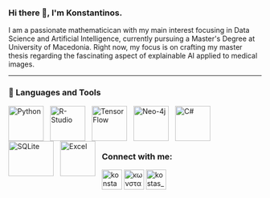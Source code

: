 ### Hi there 👋, I'm Konstantinos.
I am a passionate mathematicican with my main interest focusing in Data Science and Artificial Intelligence, currently pursuing a Master's Degree at University of Macedonia. Right now, my focus is on crafting my master thesis regarding the fascinating aspect of explainable AI applied to medical images. 



---

### 🧰 Languages and Tools

<img align="left" width="70px" height="70px" alt="Python"  style="padding-right:10px;" src="https://cdn.jsdelivr.net/gh/devicons/devicon/icons/python/python-original.svg"/>
<img align="left" alt="R- Studio" width="70px" style="padding-right:10px;" src="https://cdn.jsdelivr.net/gh/devicons/devicon/icons/rstudio/rstudio-original.svg" />
<img align="left" alt="TensorFlow" width="70px" style="padding-right:10px;" src="https://cdn.jsdelivr.net/gh/devicons/devicon/icons/tensorflow/tensorflow-original.svg" />
<img align="left" alt="Neo-4j" width="70px" style="padding-right:10px;" src="https://cdn.jsdelivr.net/gh/devicons/devicon/icons/neo4j/neo4j-original.svg" />
<img align="left" alt="C#" width="70px" style="padding-right:10px;" src="https://cdn.jsdelivr.net/gh/devicons/devicon/icons/csharp/csharp-original.svg" />
<img align="left" alt="SQLite" width="90px" height="70px" style="padding-right:10px;" src="https://cdn.jsdelivr.net/gh/devicons/devicon/icons/sqlite/sqlite-original-wordmark.svg" />
<img align="left" alt="Excel" width="70px" style="padding-right:10px;" src="https://1000logos.net/wp-content/uploads/2020/08/Microsoft-Excel-Logo-500x313.png" />
<br>
<br />

<br>
<br />



<h3 align="left">Connect with me:</h3>
<p align="left">
<a href="https://www.linkedin.com/in/konstantinos-pasvantis-51300122a/" target="blank"><img align="center" src="https://raw.githubusercontent.com/rahuldkjain/github-profile-readme-generator/master/src/images/icons/Social/linked-in-alt.svg" alt="konstantinos pasvantis" width="40" /></a>
<a href="https://www.facebook.com/profile.php?id=100004002373105&locale=el_GR" target="blank"><img align="center" src="https://raw.githubusercontent.com/rahuldkjain/github-profile-readme-generator/master/src/images/icons/Social/facebook.svg" alt="κωνσταντινος πασβαντης" width="40" /></a>
<a href="https://www.instagram.com/kostas_pasvantiss/" target="blank"><img align="center" src="https://raw.githubusercontent.com/rahuldkjain/github-profile-readme-generator/master/src/images/icons/Social/instagram.svg" alt="kostas_pasvantiss" width="40" /></a>
</p>




<br />


<!--
**konstantinospasvantis/konstantinospasvantis** is a ✨ _special_ ✨ repository because its `README.md` (this file) appears on your GitHub profile.

Here are some ideas to get you started:

- 🔭 I’m currently working on ...
- 🌱 I’m currently learning ...
- 👯 I’m looking to collaborate on ...
- 🤔 I’m looking for help with ...
- 💬 Ask me about ...
- 📫 How to reach me: ...
- 😄 Pronouns: ...
- ⚡ Fun fact: ...
-->
